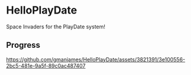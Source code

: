 # HelloPlayDate

Space Invaders for the PlayDate system!

## Progress

https://github.com/gmanjames/HelloPlayDate/assets/3821391/3e100556-2bc5-481e-9a5f-89c0ac487407







